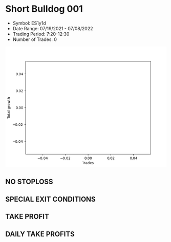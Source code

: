 # Short Bulldog 001 
- Symbol: ES1y1d
- Date Range: 07/19/2021 - 07/08/2022
- Trading Period: 7:20-12:30
- Number of Trades: 0

![Plot](ShortBulldog001ES1y1d.png)
## NO STOPLOSS









## SPECIAL EXIT CONDITIONS 


## TAKE PROFIT











## DAILY TAKE PROFITS





























